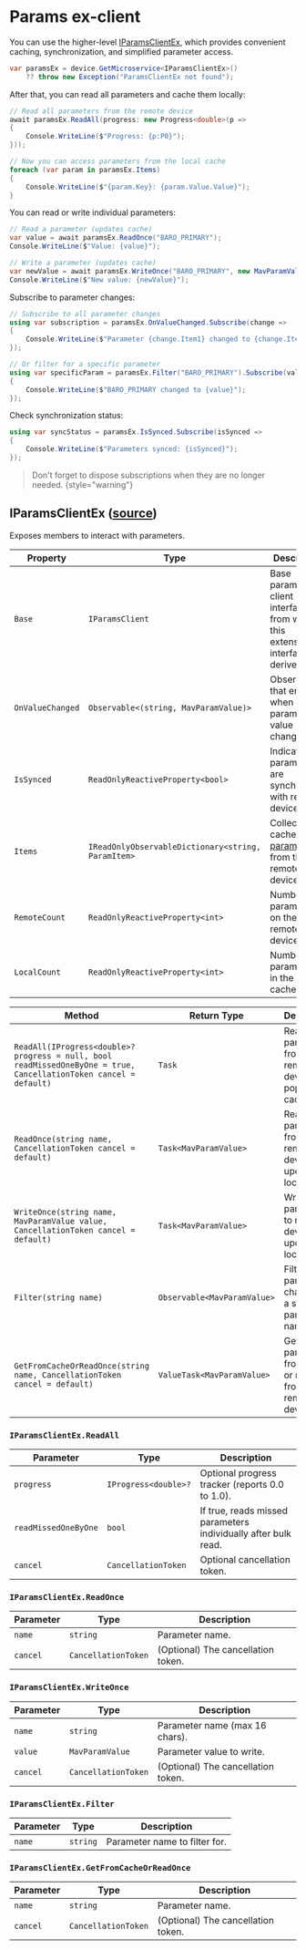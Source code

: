 # Params ex-client

You can use the higher-level [IParamsClientEx](#iparamsclientex-source), which provides convenient caching, synchronization, and simplified parameter access.

```C#
var paramsEx = device.GetMicroservice<IParamsClientEx>() 
    ?? throw new Exception("ParamsClientEx not found");
```

After that, you can read all parameters and cache them locally:

```C#
// Read all parameters from the remote device
await paramsEx.ReadAll(progress: new Progress<double>(p => 
{
    Console.WriteLine($"Progress: {p:P0}");
}));

// Now you can access parameters from the local cache
foreach (var param in paramsEx.Items)
{
    Console.WriteLine($"{param.Key}: {param.Value.Value}");
}
```

You can read or write individual parameters:

```C#
// Read a parameter (updates cache)
var value = await paramsEx.ReadOnce("BARO_PRIMARY");
Console.WriteLine($"Value: {value}");

// Write a parameter (updates cache)
var newValue = await paramsEx.WriteOnce("BARO_PRIMARY", new MavParamValue((byte)1));
Console.WriteLine($"New value: {newValue}");
```

Subscribe to parameter changes:

```C#
// Subscribe to all parameter changes
using var subscription = paramsEx.OnValueChanged.Subscribe(change =>
{
    Console.WriteLine($"Parameter {change.Item1} changed to {change.Item2}");
});

// Or filter for a specific parameter
using var specificParam = paramsEx.Filter("BARO_PRIMARY").Subscribe(value =>
{
    Console.WriteLine($"BARO_PRIMARY changed to {value}");
});
```

Check synchronization status:

```C#
using var syncStatus = paramsEx.IsSynced.Subscribe(isSynced =>
{
    Console.WriteLine($"Parameters synced: {isSynced}");
});
```

>Don't forget to dispose subscriptions when they are no longer needed.
{style="warning"}

## IParamsClientEx ([source](https://github.com/asv-soft/asv-mavlink/blob/main/src/Asv.Mavlink/Microservices/Params/Client/Ex/IParamsClientEx.cs))

Exposes members to interact with parameters.

| Property         | Type                                               | Description                                                                     |
|------------------|----------------------------------------------------|---------------------------------------------------------------------------------|
| `Base`           | `IParamsClient`                                    | Base parameter client interface from which this extension interface is derived. |
| `OnValueChanged` | `Observable<(string, MavParamValue)>`              | Observable that emits when any parameter value changes.                         |
| `IsSynced`       | `ReadOnlyReactiveProperty<bool>`                   | Indicates if parameters are synchronized with remote device.                    |
| `Items`          | `IReadOnlyObservableDictionary<string, ParamItem>` | Collection of cached [parameters](ParamItem.md) from the remote device.         |
| `RemoteCount`    | `ReadOnlyReactiveProperty<int>`                    | Number of parameters on the remote device.                                      |
| `LocalCount`     | `ReadOnlyReactiveProperty<int>`                    | Number of parameters in the local cache.                                        |

| Method                                                                                                            | Return Type                 | Description                                                   |
|-------------------------------------------------------------------------------------------------------------------|-----------------------------|---------------------------------------------------------------|
| `ReadAll(IProgress<double>? progress = null, bool readMissedOneByOne = true, CancellationToken cancel = default)` | `Task`                      | Reads all parameters from remote device and populates cache.  |
| `ReadOnce(string name, CancellationToken cancel = default)`                                                       | `Task<MavParamValue>`       | Reads a parameter from remote device and updates local cache. |
| `WriteOnce(string name, MavParamValue value, CancellationToken cancel = default)`                                 | `Task<MavParamValue>`       | Writes a parameter to remote device and updates local cache.  |
| `Filter(string name)`                                                                                             | `Observable<MavParamValue>` | Filters parameter changes for a specific parameter name.      |
| `GetFromCacheOrReadOnce(string name, CancellationToken cancel = default)`                                         | `ValueTask<MavParamValue>`  | Gets parameter from cache or reads it from remote device.     |

### `IParamsClientEx.ReadAll`
| Parameter             | Type                  | Description                                                      |
|-----------------------|-----------------------|------------------------------------------------------------------|
| `progress`            | `IProgress<double>?`  | Optional progress tracker (reports 0.0 to 1.0).                  |
| `readMissedOneByOne`  | `bool`                | If true, reads missed parameters individually after bulk read.   |
| `cancel`              | `CancellationToken`   | Optional cancellation token.                                     |

### `IParamsClientEx.ReadOnce`
| Parameter | Type                | Description                        |
|-----------|---------------------|------------------------------------|
| `name`    | `string`            | Parameter name.                    |
| `cancel`  | `CancellationToken` | (Optional) The cancellation token. |

### `IParamsClientEx.WriteOnce`
| Parameter | Type                | Description                        |
|-----------|---------------------|------------------------------------|
| `name`    | `string`            | Parameter name (max 16 chars).     |
| `value`   | `MavParamValue`     | Parameter value to write.          |
| `cancel`  | `CancellationToken` | (Optional) The cancellation token. |

### `IParamsClientEx.Filter`
| Parameter | Type     | Description                      |
|-----------|----------|----------------------------------|
| `name`    | `string` | Parameter name to filter for.    |

### `IParamsClientEx.GetFromCacheOrReadOnce`
| Parameter | Type                | Description                        |
|-----------|---------------------|------------------------------------|
| `name`    | `string`            | Parameter name.                    |
| `cancel`  | `CancellationToken` | (Optional) The cancellation token. |